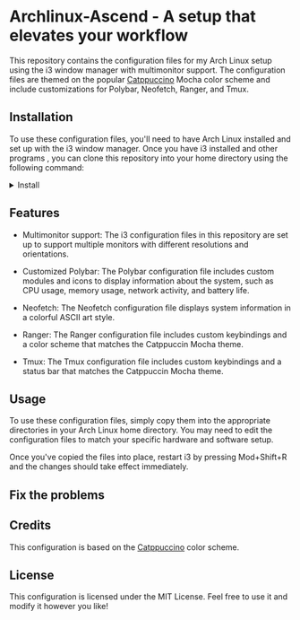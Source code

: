 # Archlinux-Ascend -  A setup that elevates your workflow

This repository contains the configuration files for my Arch Linux setup using the i3 window manager with multimonitor support. The configuration files are themed on the popular [Catppuccino](https://github.com/catppuccin/catppuccin) Mocha color scheme and include customizations for Polybar, Neofetch, Ranger, and Tmux.

## Installation

To use these configuration files, you'll need to have Arch Linux installed and set up with the i3 window manager. Once you have i3 installed and other programs , you can clone this repository into your home directory using the following command:

<details>
<summary>Install</summary>

```sh

git clone https://github.com/sri-varshan14/Archlinux-Ascend.git $HOME/

```

```sh

cd $HOME/Archlinux-Ascend/

```

```sh

bash install.sh

```
</details>

## Features

- Multimonitor support: The i3 configuration files in this repository are set up to support multiple monitors with different resolutions and orientations.

- Customized Polybar: The Polybar configuration file includes custom modules and icons to display information about the system, such as CPU usage, memory usage, network activity, and battery life.

- Neofetch: The Neofetch configuration file displays system information in a colorful ASCII art style.

- Ranger: The Ranger configuration file includes custom keybindings and a color scheme that matches the Catppuccin Mocha theme.

- Tmux: The Tmux configuration file includes custom keybindings and a status bar that matches the Catppuccin Mocha theme.

## Usage

To use these configuration files, simply copy them into the appropriate directories in your Arch Linux home directory. You may need to edit the configuration files to match your specific hardware and software setup.

Once you've copied the files into place, restart i3 by pressing Mod+Shift+R and the changes should take effect immediately.

## Fix the problems

## Credits

This configuration is based on the [Catppuccino](https://github.com/catppuccin/catppuccin) color scheme.

## License

This configuration is licensed under the MIT License. Feel free to use it and modify it however you like!
